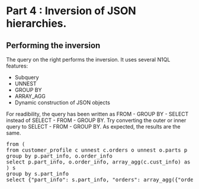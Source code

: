 # Part 4 : Inversion of JSON hierarchies.

## Performing the inversion

The query on the right performs the inversion. It uses several N1QL
features:
* Subquery
* UNNEST
* GROUP BY
* ARRAY_AGG
* Dynamic construction of JSON objects

For readibility, the query has been written as FROM - GROUP BY -
SELECT instead of SELECT - FROM - GROUP BY. Try converting the outer
or inner query to SELECT - FROM - GROUP BY. As expected, the results
are the same.

<pre id="example">
from (
from customer_profile c unnest c.orders o unnest o.parts p
group by p.part_info, o.order_info
select p.part_info, o.order_info, array_agg(c.cust_info) as customers
) s
group by s.part_info
select {"part_info": s.part_info, "orders": array_agg({"order_info": s.order_info, "customers": s.customers})} as part

</pre>
